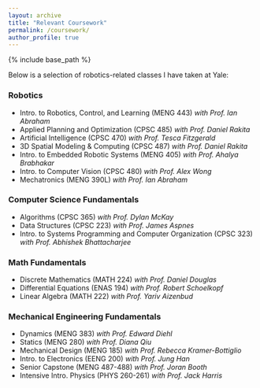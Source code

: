 ```yaml
---
layout: archive
title: "Relevant Coursework"
permalink: /coursework/
author_profile: true
---
```


{% include base_path %}

Below is a selection of robotics-related classes I have taken at Yale:

### Robotics
- Intro. to Robotics, Control, and Learning (MENG 443) _with Prof. Ian Abraham_
- Applied Planning and Optimization (CPSC 485) _with Prof. Daniel Rakita_
- Artificial Intelligence (CPSC 470) _with Prof. Tesca Fitzgerald_
- 3D Spatial Modeling & Computing (CPSC 487) _with Prof. Daniel Rakita_
- Intro. to Embedded Robotic Systems (MENG 405) _with Prof. Ahalya Brabhakar_
- Intro. to Computer Vision (CPSC 480) _with Prof. Alex Wong_
- Mechatronics (MENG 390L) _with Prof. Ian Abraham_

### Computer Science Fundamentals
- Algorithms (CPSC 365) _with Prof. Dylan McKay_
- Data Structures (CPSC 223) _with Prof. James Aspnes_
- Intro. to Systems Programming and Computer Organization (CPSC 323) _with Prof. Abhishek Bhattacharjee_

### Math Fundamentals
- Discrete Mathematics (MATH 224) _with Prof. Daniel Douglas_
- Differential Equations (ENAS 194) _with Prof. Robert Schoelkopf_
- Linear Algebra (MATH 222) _with Prof. Yariv Aizenbud_

### Mechanical Engineering Fundamentals
- Dynamics (MENG 383) _with Prof. Edward Diehl_
- Statics (MENG 280) _with Prof. Diana Qiu_
- Mechanical Design (MENG 185) _with Prof. Rebecca Kramer-Bottiglio_
- Intro. to Electronics (EENG 200) _with Prof. Jung Han_
- Senior Capstone (MENG 487-488) _with Prof. Joran Booth_
- Intensive Intro. Physics (PHYS 260-261) _with Prof. Jack Harris_
